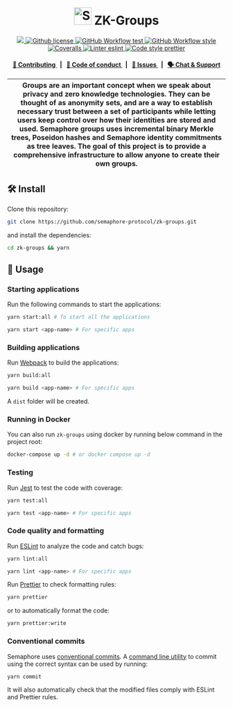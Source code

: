 <p align="center">
    <h1 align="center">
      <picture>
        <source media="(prefers-color-scheme: dark)" srcset="https://github.com/semaphore-protocol/website/blob/main/static/img/semaphore-icon-dark.svg">
        <source media="(prefers-color-scheme: light)" srcset="https://github.com/semaphore-protocol/website/blob/main/static/img/semaphore-icon.svg">
        <img width="40" alt="Semaphore icon." src="https://github.com/semaphore-protocol/website/blob/main/static/img/semaphore-icon.svg">
      </picture>
      ZK-Groups
    </h1>
</p>

<p align="center">
    <a href="https://github.com/semaphore-protocol" target="_blank">
        <img src="https://img.shields.io/badge/project-Semaphore-blue.svg?style=flat-square">
    </a>
    <a href="https://github.com/semaphore-protocol/zk-groups/blob/main/LICENSE">
        <img alt="Github license" src="https://img.shields.io/github/license/semaphore-protocol/zk-groups.svg?style=flat-square">
    </a>
    <a href="https://github.com/semaphore-protocol/zk-groups/actions?query=workflow%3Atest">
        <img alt="GitHub Workflow test" src="https://img.shields.io/github/actions/workflow/status/semaphore-protocol/zk-groups/test.yml?branch=main&label=test&style=flat-square&logo=github">
    </a>
    <a href="https://github.com/semaphore-protocol/zk-groups/actions?query=workflow%3Astyle">
        <img alt="GitHub Workflow style" src="https://img.shields.io/github/actions/workflow/status/semaphore-protocol/zk-groups/style.yml?branch=main&label=style&style=flat-square&logo=github">
    </a>
    <a href="https://coveralls.io/github/semaphore-protocol/zk-groups">
        <img alt="Coveralls" src="https://img.shields.io/coveralls/github/semaphore-protocol/zk-groups?label=coverage (ts)&style=flat-square&logo=coveralls">
    </a>
    <a href="https://eslint.org/">
        <img alt="Linter eslint" src="https://img.shields.io/badge/linter-eslint-8080f2?style=flat-square&logo=eslint">
    </a>
    <a href="https://prettier.io/">
        <img alt="Code style prettier" src="https://img.shields.io/badge/code%20style-prettier-f8bc45?style=flat-square&logo=prettier">
    </a>

</p>

<div align="center">
    <h4>
        <a href="/CONTRIBUTING.md">
            👥 Contributing
        </a>
        <span>&nbsp;&nbsp;|&nbsp;&nbsp;</span>
        <a href="/CODE_OF_CONDUCT.md">
            🤝 Code of conduct
        </a>
        <span>&nbsp;&nbsp;|&nbsp;&nbsp;</span>
        <a href="https://github.com/semaphore-protocol/zk-groups/contribute">
            🔎 Issues
        </a>
        <span>&nbsp;&nbsp;|&nbsp;&nbsp;</span>
        <a href="https://t.me/joinchat/B-PQx1U3GtAh--Z4Fwo56A">
            🗣️ Chat &amp; Support
        </a>
    </h4>
</div>

| Groups are an important concept when we speak about privacy and zero knowledge technologies. They can be thought of as anonymity sets, and are a way to establish necessary trust between a set of participants while letting users keep control over how their identities are stored and used. Semaphore groups uses incremental binary Merkle trees, Poseidon hashes and Semaphore identity commitments as tree leaves. The goal of this project is to provide a comprehensive infrastructure to allow anyone to create their own groups. |
| ------------------------------------------------------------------------------------------------------------------------------------------------------------------------------------------------------------------------------------------------------------------------------------------------------------------------------------------------------------------------------------------------------------------------------------------------------------------------------------------------------------------------------------------- |

## 🛠 Install

Clone this repository:

```bash
git clone https://github.com/semaphore-protocol/zk-groups.git
```

and install the dependencies:

```bash
cd zk-groups && yarn
```

## 📜 Usage

### Starting applications

Run the following commands to start the applications:

```bash
yarn start:all # To start all the applications
```

```bash
yarn start <app-name> # For specific apps
```

### Building applications

Run [Webpack](https://webpack.js.org/) to build the applications:

```bash
yarn build:all
```

```bash
yarn build <app-name> # For specific apps
```

A `dist` folder will be created.

### Running in Docker

You can also run `zk-groups` using docker by running below command in the project root:

```sh
docker-compose up -d # or docker compose up -d
```

### Testing

Run [Jest](https://jestjs.io/) to test the code with coverage:

```bash
yarn test:all
```

```bash
yarn test <app-name> # For specific apps
```

### Code quality and formatting

Run [ESLint](https://eslint.org/) to analyze the code and catch bugs:

```bash
yarn lint:all
```

```bash
yarn lint <app-name> # For specific apps
```

Run [Prettier](https://prettier.io/) to check formatting rules:

```bash
yarn prettier
```

or to automatically format the code:

```bash
yarn prettier:write
```

### Conventional commits

Semaphore uses [conventional commits](https://www.conventionalcommits.org/en/v1.0.0/). A [command line utility](https://github.com/commitizen/cz-cli) to commit using the correct syntax can be used by running:

```bash
yarn commit
```

It will also automatically check that the modified files comply with ESLint and Prettier rules.
